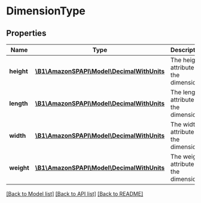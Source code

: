 # DimensionType

## Properties
Name | Type | Description | Notes
------------ | ------------- | ------------- | -------------
**height** | [**\B1\AmazonSPAPI\Model\DecimalWithUnits**](DecimalWithUnits.md) | The height attribute of the dimension. | [optional] 
**length** | [**\B1\AmazonSPAPI\Model\DecimalWithUnits**](DecimalWithUnits.md) | The length attribute of the dimension. | [optional] 
**width** | [**\B1\AmazonSPAPI\Model\DecimalWithUnits**](DecimalWithUnits.md) | The width attribute of the dimension. | [optional] 
**weight** | [**\B1\AmazonSPAPI\Model\DecimalWithUnits**](DecimalWithUnits.md) | The weight attribute of the dimension. | [optional] 

[[Back to Model list]](../README.md#documentation-for-models) [[Back to API list]](../README.md#documentation-for-api-endpoints) [[Back to README]](../README.md)


